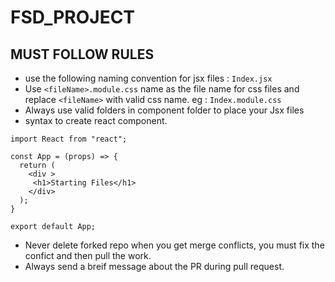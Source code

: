 # FSD_PROJECT

## MUST FOLLOW RULES 
- use the following naming convention for jsx files  : `Index.jsx`
- Use `<fileName>.module.css` name as the file name for css files and replace `<fileName>` with valid css name. eg : `Index.module.css`
- Always use valid folders in component folder to place your Jsx files
- syntax to create react component.
```
import React from "react";

const App = (props) => {
  return (
    <div >
     <h1>Starting Files</h1>
    </div>
  );
}

export default App;

```
- Never delete forked repo when you get merge conflicts, you must fix the confict and then pull the work.
- Always send a breif message about the PR during pull request.

